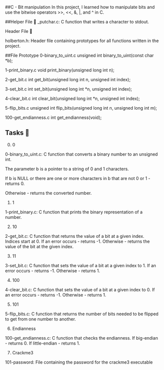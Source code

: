##C - Bit manipulation
In this project, I learned how to manipulate bits and use the bitwise operators >>, <<, &, |, and ^ in C.

##Helper File 🙌
_putchar.c: C function that writes a character to stdout.

Header File 📁

holberton.h: Header file containing prototypes for all functions written in the project.

##File	Prototype
0-binary_to_uint.c	unsigned int binary_to_uint(const char *b);

1-print_binary.c	void print_binary(unsigned long int n);

2-get_bit.c	int get_bit(unsigned long int n, unsigned int index);

3-set_bit.c	int set_bit(unsigned long int *n, unsigned int index);

4-clear_bit.c	int clear_bit(unsigned long int *n, unsigned int index);

5-flip_bits.c	unsigned int flip_bits(unsigned long int n, unsigned long int m);

100-get_endianness.c	int get_endianness(void);
## Tasks 📃

0. 0

0-binary_to_uint.c: C function that converts a binary number to an unsigned int.

The parameter b is a pointer to a string of 0 and 1 characters.

If b is NULL or there are one or more characters in b that are not 0 or 1 - returns 0.

Otherwise - returns the converted number.

1. 1

1-print_binary.c: C function that prints the binary representation of a number.

2. 10

2-get_bit.c: C function that returns the value of a bit at a given index.
Indices start at 0.
If an error occurs - returns -1.
Otherwise - returns the value of the bit at the given index.

3. 11

3-set_bit.c: C function that sets the value of a bit at a given index to 1.
If an error occurs - returns -1.
Otherwise - returns 1.

4. 100

4-clear_bit.c: C function that sets the value of a bit at a given index to 0.
If an error occurs - returns -1.
Otherwise - returns 1.

5. 101

5-flip_bits.c: C function that returns the number of bits needed to be flipped to get from one number to another.

6. Endianness

100-get_endianness.c: C function that checks the endianness.
If big-endian - returns 0.
If little-endian - returns 1.

7. Crackme3

101-password: File containing the password for the crackme3 executable
